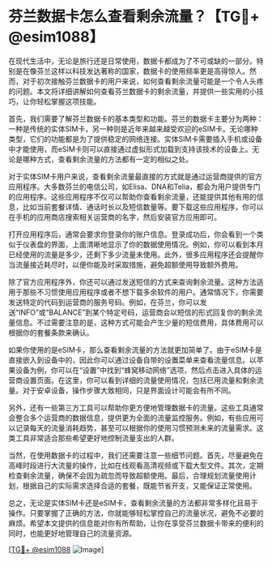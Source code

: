 # 芬兰数据卡怎么查看剩余流量？【TG💪+ @esim1088】

在现代生活中，无论是旅行还是日常使用，数据卡都成为了不可或缺的一部分。特别是在像芬兰这样以科技发达著称的国家，数据卡的使用频率更是高得惊人。然而，对于初次接触芬兰数据卡的用户来说，如何查看剩余流量可能是一个令人头疼的问题。本文将详细讲解如何查看芬兰数据卡的剩余流量，并提供一些实用的小技巧，让你轻松掌握这项技能。

首先，我们需要了解芬兰数据卡的基本类型和功能。芬兰的数据卡主要分为两种：一种是传统的实体SIM卡，另一种则是近年来越来越受欢迎的eSIM卡。无论哪种类型，它们的功能都是为了提供稳定的网络连接。实体SIM卡需要插入手机或设备中才能使用，而eSIM卡则可以直接通过虚拟形式加载到支持该技术的设备上。无论是哪种方式，查看剩余流量的方法都有一定的相似之处。

对于实体SIM卡用户来说，查看剩余流量最直接的方式就是通过运营商提供的官方应用程序。大多数芬兰的电信公司，如Elisa、DNA和Telia，都会为用户提供专门的应用程序。这些应用程序不仅可以帮助你查看剩余流量，还能提供其他有用的信息，比如当前套餐详情、通话时长以及短信数量等。要下载这些应用程序，你可以在手机的应用商店搜索相关运营商的名字，然后安装官方应用即可。

打开应用程序后，通常会要求你登录你的账户信息。登录成功后，你会看到一个类似于仪表盘的界面，上面清晰地显示了你的数据使用情况。例如，你可以看到本月已经使用的流量是多少，还剩下多少流量未使用。此外，很多应用程序还会提醒你当流量接近耗尽时，以便你能及时采取措施，避免超额使用导致额外费用。

除了官方应用程序外，你还可以通过发送短信的方式来查询剩余流量。这种方法适用于那些不习惯使用应用程序或者不想下载多余软件的用户。通常情况下，你需要发送特定的代码到运营商的服务号码。例如，在芬兰，你可以发送“INFO”或“BALANCE”到某个特定号码，运营商会以短信的形式回复你的剩余流量信息。不过需要注意的是，这种方式可能会产生少量的短信费用，具体费用可以根据你的套餐条款来确认。

如果你使用的是eSIM卡，那么查看剩余流量的方法就更加简单了。由于eSIM卡是直接嵌入到设备中的，因此你可以通过设备自带的设置菜单来查看流量信息。以苹果设备为例，你可以在“设置”中找到“蜂窝移动网络”选项，然后点击进入具体的运营商设置页面。在这里，你可以看到详细的流量使用情况，包括已用流量和剩余流量。对于安卓设备，操作步骤大致相同，只是界面设计可能会有所不同。

另外，还有一些第三方工具可以帮助你更方便地管理数据卡的流量。这些工具通常会整合多个运营商的数据信息，提供更为全面的流量监控服务。例如，有些应用可以记录每天的流量消耗趋势，甚至可以根据你的使用习惯预测未来的流量需求。这类工具非常适合那些希望更好地控制流量支出的人群。

当然，在使用数据卡的过程中，我们还需要注意一些细节问题。首先，尽量避免在高峰时段进行大流量的操作，比如在线观看高清视频或下载大型文件。其次，定期检查剩余流量，确保不会因为疏忽而导致超额使用。最后，合理规划流量使用计划，根据自己的实际需求选择合适的套餐，既能节省开支，又能保证正常使用。

总之，无论是实体SIM卡还是eSIM卡，查看剩余流量的方法都非常多样化且易于操作。只要掌握了正确的方法，你就能够轻松掌控自己的流量状况，避免不必要的麻烦。希望本文提供的信息能对你有所帮助，让你在享受芬兰数据卡带来的便利的同时，也能更好地管理自己的流量资源。

[[TG💪+ @esim1088](https://t.me/s/esim1088) ![Image](https://i.postimg.cc/4NQfJmqS/Snipaste-2025-05-13-00-14-12.png)]